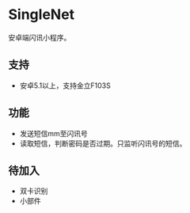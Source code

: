 # SingleNet
安卓端闪讯小程序。
## 支持
+ 安卓5.1以上，支持金立F103S
## 功能
+ 发送短信mm至闪讯号
+ 读取短信，判断密码是否过期。只监听闪讯号的短信。
## 待加入
+ 双卡识别
+ 小部件
